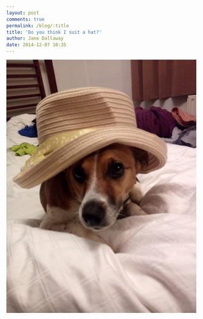 ```yaml
---
layout: post
comments: true
permalink: /blog/:title
title: 'Do you think I suit a hat?'
author: Jane Dallaway
date: 2014-12-07 10:35
---
```


<div><a href="/media/tp_IMG_20141206_174206.jpg"><img src="/media/tp_thumb_IMG_20141206_174206.jpg" width="500" height="667"/></a></div>


  
      
